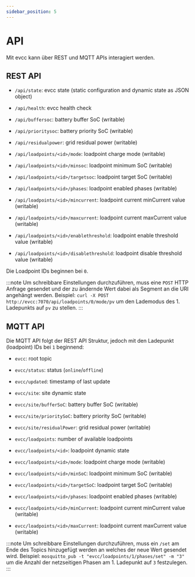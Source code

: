 ```yaml
---
sidebar_position: 5
---
```


# API

Mit evcc kann über REST und MQTT APIs interagiert werden.

## REST API

- `/api/state`: evcc state (static configuration and dynamic state as JSON object)

- `/api/health`: evcc health check

- `/api/buffersoc`: battery buffer SoC (writable)
- `/api/prioritysoc`: battery priority SoC (writable)
- `/api/residualpower`: grid residual power (writable)

- `/api/loadpoints/<id>/mode`: loadpoint charge mode (writable)
- `/api/loadpoints/<id>/minsoc`: loadpoint minimum SoC (writable)
- `/api/loadpoints/<id>/targetsoc`: loadpoint target SoC (writable)
- `/api/loadpoints/<id>/phases`: loadpoint enabled phases (writable)
- `/api/loadpoints/<id>/mincurrent`: loadpoint current minCurrent value (writable)
- `/api/loadpoints/<id>/maxcurrent`: loadpoint current maxCurrent value (writable)
- `/api/loadpoints/<id>/enablethreshold`: loadpoint enable threshold value (writable)
- `/api/loadpoints/<id>/disablethreshold`: loadpoint disable threshold value (writable)

Die Loadpoint IDs beginnen bei `0`.

:::note
Um schreibbare Einstellungen durchzuführen, muss eine `POST` HTTP Anfrage gesendet und der zu ändernde Wert dabei als Segment an die URI angehängt werden.
Beispiel: `curl -X POST http://evcc:7070/api/loadpoints/0/mode/pv` um den Lademodus des 1. Ladepunkts auf `pv` zu stellen.
:::

## MQTT API

Die MQTT API folgt der REST API Struktur, jedoch mit den Ladepunkt (loadpoint) IDs bei `1` beginnend:

- `evcc`: root topic
- `evcc/status`: status (`online`/`offline`)
- `evcc/updated`: timestamp of last update

- `evcc/site`: site dynamic state
- `evcc/site/bufferSoC`: battery buffer SoC (writable)
- `evcc/site/prioritySoC`: battery priority SoC (writable)
- `evcc/site/residualPower`: grid residual power (writable)

- `evcc/loadpoints`: number of available loadpoints
- `evcc/loadpoints/<id>`: loadpoint dynamic state
- `evcc/loadpoints/<id>/mode`: loadpoint charge mode (writable)
- `evcc/loadpoints/<id>/minSoC`: loadpoint minimum SoC (writable)
- `evcc/loadpoints/<id>/targetSoC`: loadpoint target SoC (writable)
- `evcc/loadpoints/<id>/phases`: loadpoint enabled phases (writable)
- `evcc/loadpoints/<id>/minCurrent`: loadpoint current minCurrent value (writable)
- `evcc/loadpoints/<id>/maxCurrent`: loadpoint current maxCurrent value (writable)

:::note
Um schreibbare Einstellungen durchzuführen, muss ein `/set` am Ende des Topics hinzugefügt werden an welches der neue Wert gesendet wird.
Beispiel: `mosquitto_pub -t "evcc/loadpoints/1/phases/set" -m "3"` um die Anzahl der netzseitigen Phasen am 1. Ladepunkt auf `3` festzulegen.
:::

